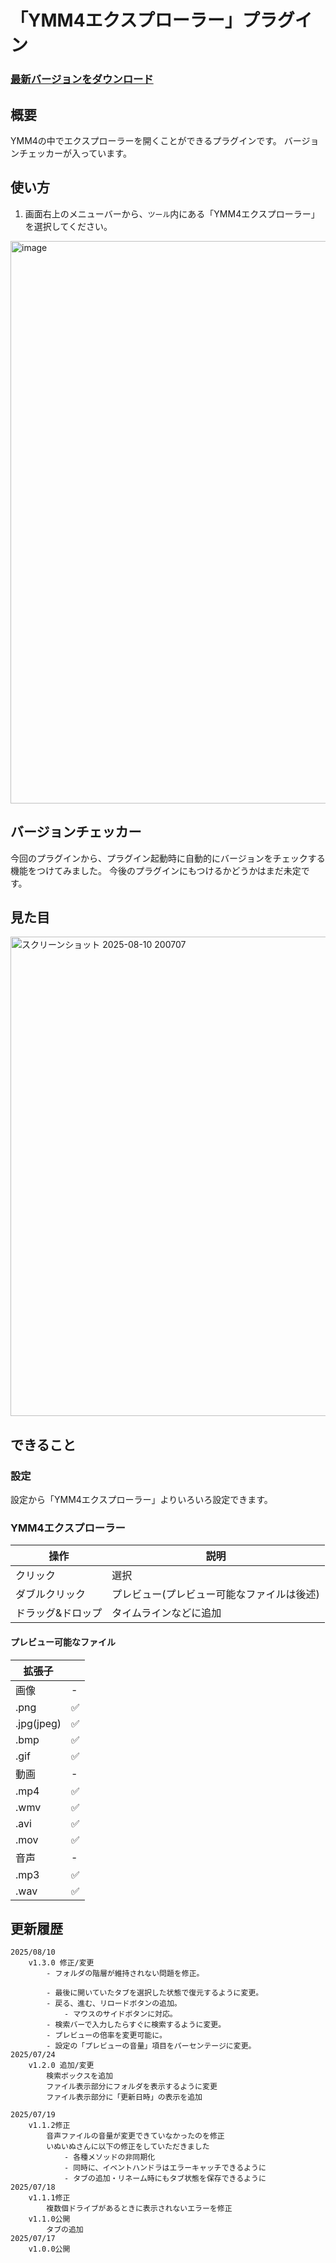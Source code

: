 # 「YMM4エクスプローラー」プラグイン

### [最新バージョンをダウンロード](https://github.com/Dolphin-kun/YMM4FileExplorer/releases/latest)

## 概要
YMM4の中でエクスプローラーを開くことができるプラグインです。
バージョンチェッカーが入っています。

## 使い方
1. 画面右上のメニューバーから、`ツール`内にある「YMM4エクスプローラー」を選択してください。

<img width="900" alt="image" src="https://github.com/user-attachments/assets/dbf83f90-e9de-40b2-8ff8-2a181967e6a3" />

## バージョンチェッカー
今回のプラグインから、プラグイン起動時に自動的にバージョンをチェックする機能をつけてみました。
今後のプラグインにもつけるかどうかはまだ未定です。

## 見た目
<img width="767" alt="スクリーンショット 2025-08-10 200707" src="https://github.com/user-attachments/assets/4f9d40cb-3836-459d-8592-9751894a6d34" />



## できること
### 設定
設定から「YMM4エクスプローラー」よりいろいろ設定できます。

### YMM4エクスプローラー
|操作|説明|
|-|-|
|クリック|選択|
|ダブルクリック|プレビュー(プレビュー可能なファイルは後述)|
|ドラッグ&ドロップ|タイムラインなどに追加|

#### プレビュー可能なファイル
|拡張子||
|-|-|
|画像|-|
|.png|✅|
|.jpg(jpeg)|✅|
|.bmp|✅|
|.gif|✅|
|動画|-|
|.mp4|✅|
|.wmv|✅|
|.avi|✅|
|.mov|✅|
|音声|-|
|.mp3|✅|
|.wav|✅|

## 更新履歴
	2025/08/10
		v1.3.0 修正/変更
			- フォルダの階層が維持されない問題を修正。

			- 最後に開いていたタブを選択した状態で復元するように変更。
			- 戻る、進む、リロードボタンの追加。
   				- マウスのサイドボタンに対応。
			- 検索バーで入力したらすぐに検索するように変更。
			- プレビューの倍率を変更可能に。
			- 設定の「プレビューの音量」項目をパーセンテージに変更。
	2025/07/24
		v1.2.0 追加/変更
			検索ボックスを追加
			ファイル表示部分にフォルダを表示するように変更
			ファイル表示部分に「更新日時」の表示を追加
			
	2025/07/19
		v1.1.2修正
			音声ファイルの音量が変更できていなかったのを修正
			いぬいぬさんに以下の修正をしていただきました
				- 各種メソッドの非同期化
				- 同時に、イベントハンドラはエラーキャッチできるように
				- タブの追加・リネーム時にもタブ状態を保存できるように
	2025/07/18
		v1.1.1修正
			複数個ドライブがあるときに表示されないエラーを修正
		v1.1.0公開
			タブの追加
	2025/07/17
		v1.0.0公開
